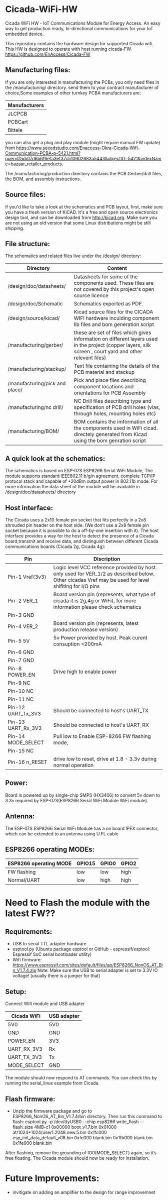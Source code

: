 # Cicada-WiFi-HW


Cicada WiFi HW - IoT Communications Module for Energy Access.
An easy way to get production ready, bi-directional communications for your IoT embedded device.

This repository contains the hardware design for supported Cicada wifi. This HW is designed to operate with host running cicada-FW. https://github.com/EnAccess/Cicada-FW  


## Manufacturing files:
If you are only interested in manufacturing the PCBs, you only need files in the /manufacturing/ directory. send them to your contract manufacturer of choice,Some examples of other turnkey PCBA manufacturers are:

| Manufacturers | 
|---------------|
| JLCPCB |
| PCBCart |
| Bittele |


you can also get a plug and play module (might require manual FW update) from https://www.seeedstudio.com/Enaccess-Okra-Cicada-Wifi-Communication-PCBA-p-5421.html?queryID=b07d6b6f6e1a3ef37c510602683a5443&objectID=5421&indexName=bazaar_retailer_products. 


The /manufacturing/production directory contains the PCB Gerber/drill files, the BOM, and assembly instructions.


## Source files:
If you'd like to take a look at the schematics and PCB layout, first, make sure you have a fresh version of KiCAD. It's a free and open source electronics design tool, 
and can be downloaded from http://kicad.org. Make sure you are not using an old version that some Linux distributions might be still shipping.


## File structure:
The schematics and related files live under the /design/ directory:

| Directory | Content | 
|-------|---------------|
| /design/doc/datasheets/ | Datasheets for some of the components used. These files are not covered by this project's open source licence |
| /design/doc/Schematic | Schematics exported as PDF. |
| /design/source/kicad/ | Kicad source files for the CICADA WIFI hardware inculding component lib files and bom generation script |
| /manufacturing/gerber/ |  these are set of files which gives information on different layers used in the project (copper layers, silk screen , court yard and other relevent files) |
| /manufacturing/stackup/ | Text file containing the details of the PCB material and stackup |
| /manufacturing/pick and place/ | Pick and place files describing component locations and orientations for PCB Assembly |
| /manufacturing/nc drill/ | NC Drill files describing type and specification of PCB drill holes (vias, through holes, mounting holes etc) |
| /manufacturing/BOM/ | BOM contains the imformation of all the components used in WiFi cicad. directely generated from Kicad using the bom genration script  |


## A quick look at the schematics:
The schematics is based on ESP-07S ESP8266 Serial WiFi Module, The module supports standard IEEE802.11 b/g/n agreement, complete TCP/IP protocol stack and capable of 
+20dBm output power in 802.11b mode. For more information the data sheet of the module will be available in /design/doc/datasheets/ directory


## Host interface:
The Cicada uses a 2x10 female pin socket that fits perfectly in a 2x8 shrouded pin header on the host side. (We don’t use a 2x8 female pin socket because it is possible to 
do a off-by-one insertion with it). The host interface provides a way for the host to detect the presence of a Cicada board,transmit and receive data, and distinguish 
between different Cicada communications boards (Cicada 2g, Cicada 4g):

| Pin | Discription | 
|-------|---------------|
| Pin-1	  Vref(3v3) | Logic level VCC reference provided by host. only used for VER_1/2 as described below. Other cicadas Vref may be used for level shifiting for I/O pins |
| Pin-2	  VER_1 | Board version pin (represents, what type of cicada it is 2g,4g or WiFi), for more information please check schematics |
| Pin-3	  GND |  |
| Pin-4	  VER_2 | Board version pin (represents, latest production release version) |
| Pin-5	  5V | 5v Power provided by host. Peak curent consuption <200mA |
| Pin-6	  GND |  |
| Pin-7	  GND |  |
| Pin-8	  POWER_EN | Drive high to enable power |
| Pin-9	  NC |  |
| Pin-10	  NC |  |
| Pin-11	  NC |  |
| Pin-12	UART_Tx_3V3 | Should be connected to host's UART_TX |
| Pin-13	UART_Rx_3V3 | Should be connected to host's UART_RX |
| Pin-14	  MODE_SELECT |  Pull low to Enable ESP-8266 FW flashing mode, |
| Pin-15	  NC |  |
| Pin-16	n_RESET| drive low to reset, drive at 1.8 - 3.3v during normal operation |


## Power:
Board is powered up by single-chip SMPS (HX3406) to convert 5v down to 3.3v required by ESP-07S(ESP8266 Serial WiFi Module WiFi module).



## Antenna:
The ESP-07S ESP8266 Serial WiFi Module has a on board IPEX connector, which can be extended to an antenna using U.FL cable 



## ESP8266 operating MODEs:

| ESP8266 operating MODE  | GPIO15 | GPIO0 | GPIO2 |
|-------|--------|-------|-------|
| FW flashing | low | low | high |
| Normal/UART | low | high | high |
# Need to Flash the module with the latest FW??
## Requirements:
- USB to serial TTL adapter hardware
- esptool.py (Ubuntu package esptool or GitHub - espressif/esptool: Espressif SoC serial bootloader utility)
- Wifi firmware: https://www.espressif.com/sites/default/files/ap/ESP8266_NonOS_AT_Bin_V1.7.4.zip
Note: Make sure the USB to serial adapter is set to 3.3V IO voltage! (usually there is a jumper for that)


## Setup:
Connect Wifi module and USB adapter

| Cicada WiFi | USB adapter | 
|-------------|--------------|
| 5V0 | 5V0 |
| GND | GND |
| POWER_EN | 3V3 |
| UART_RX_3V3 | Rx |
| UART_TX_3V3 | Tx |
| MODE_SELECT | GND |

The module should now respond to AT commands. You can check this by running the serial_linux example from Cicada.


## Flash firmware:
- Unzip the firmware package and go to ESP8266_NonOS_AT_Bin_V1.7.4/bin directory. Then run this command to flash:
esptool.py -p /dev/ttyUSB0 --chip esp8266 write_flash --flash_size 4MB-c1 0x00000 boot_v1.7.bin 0x01000 at/1024+1024/user1.2048.new.5.bin 0x1fc000   esp_init_data_default_v08.bin 0xfe000 blank.bin 0x1fb000 blank.bin 0x1fe000 blank.bin

After flashing, remove the grounding of IO0(MODE_SELECT) again, so it’s free floating. The Cicada module should now be ready for installation.


# Future Improvements: 
- invitigate on adding an amplifier to the design for range improvemnet 



